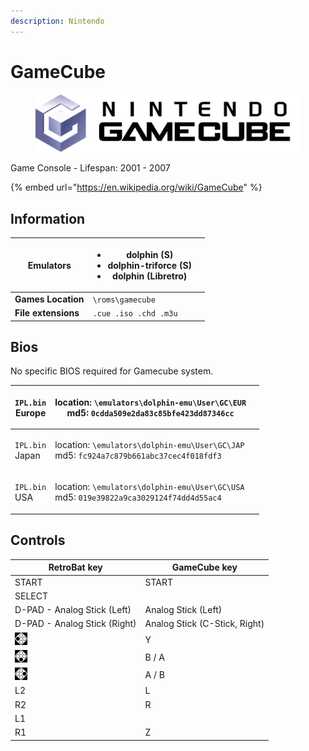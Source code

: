```yaml
---
description: Nintendo
---
```


# GameCube

<figure><img src="https://raw.githubusercontent.com/fabricecaruso/es-theme-carbon/master/art/logos/gc.svg" alt="GameCube"><figcaption></figcaption></figure>

Game Console - Lifespan: 2001 - 2007

{% embed url="https://en.wikipedia.org/wiki/GameCube" %}

## Information

| **Emulators**       | <ul><li>dolphin (S) </li><li>dolphin-triforce (S) </li><li>dolphin (Libretro)</li></ul> |   |
| ------------------- | --------------------------------------------------------------------------------------- | - |
| **Games Location**  | `\roms\gamecube`                                                                        |   |
| **File extensions** | `.cue .iso .chd .m3u`                                                                   |   |

## Bios

No specific BIOS required for Gamecube system.

| <p><code>IPL.bin</code><br>Europe</p> | <p>location: <code>\emulators\dolphin-emu\User\GC\EUR</code><br>md5: <code>0cdda509e2da83c85bfe423dd87346cc</code></p> |   |
| ------------------------------------- | ---------------------------------------------------------------------------------------------------------------------- | - |
| <p><code>IPL.bin</code><br>Japan</p>  | <p>location: <code>\emulators\dolphin-emu\User\GC\JAP</code><br>md5: <code>fc924a7c879b661abc37cec4f018fdf3</code></p> |   |
| <p><code>IPL.bin</code><br>USA</p>    | <p>location: <code>\emulators\dolphin-emu\User\GC\USA</code><br>md5: <code>019e39822a9ca3029124f74dd4d55ac4</code></p> |   |

## Controls

| RetroBat key                                   | GameCube key                   |
| ---------------------------------------------- | ------------------------------ |
| START                                          | START                          |
| SELECT                                         |                                |
| D-PAD - Analog Stick (Left)                    | Analog Stick (Left)            |
| D-PAD - Analog Stick (Right)                   | Analog Stick (C-Stick, Right)  |
| ![](<../../.gitbook/assets/image (2).png>)     | Y                              |
| ![](<../../.gitbook/assets/image (1) (2).png>) | B / A                          |
| ![](<../../.gitbook/assets/image (4).png>)     | A / B                          |
| L2                                             | L                              |
| R2                                             | R                              |
| L1                                             |                                |
| R1                                             | Z                              |

##
